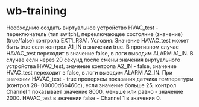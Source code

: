 # wb-training
Необходимо создать виртуальное устройство HVAC_test - переключатель (тип switch),
переключающее состояние (значение) (true/false) контрола EXT1_R3A1.
Условия:
Значение HAVAC_test может быть true если контрол A1_IN в значении true. В противном
случае HAVAC_test переходит в значение false, в логи выводим ALARM A1_IN.
В случае если через 20 секунд после смены значения виртуального устройства HVAC_test,
значение контрола A2_IN - false, значение HVAC_test переходит в false, в логи выводим
ALARM A2_IN.
При значении HAVAC_test - true проверяем показания датчика температуры (контрол 28-
00000d6b460c), если значение больше 25, контрол Channel 1 показывает значение 8000,
меньше или равно - значение 2000. HAVAC_test в значении false - Channel 1 в значении 0.
